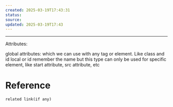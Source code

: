 ```yaml
---
created: 2025-03-19T17:43:31
status: 
source: 
updated: 2025-03-19T17:43
---
```

---


Attributes:

global attributes: which we can use with any tag or element. Like class and id
local or id remember the name but this type can only be used for specific element, like start attribute, src attribute, etc


# Reference
`related link(if any)`

